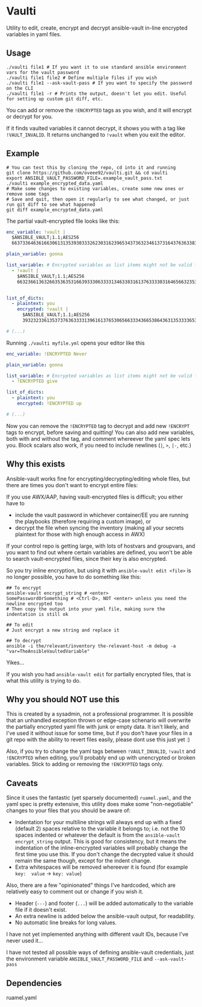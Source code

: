 # Vaulti

Utility to edit, create, encrypt and decrypt ansible-vault in-line encrypted variables in yaml files.

## Usage

```shell
./vaulti file1 # If you want it to use standard ansible environment vars for the vault password
./vaulti file1 file2 # Define multiple files if you wish
./vaulti file1 --ask-vault-pass # If you want to specify the password on the CLI
./vaulti file1 -r # Prints the output, doesn't let you edit. Useful for setting up custom git diff, etc.
```

You can add or remove the `!ENCRYPTED` tags as you wish, and it will encrypt or decrypt for you.

If it finds vaulted variables it cannot decrypt, it shows you with a tag like `!VAULT_INVALID`. It returns unchanged to `!vault` when you exit the editor.

## Example

```shell
# You can test this by cloning the repo, cd into it and running
git clone https://github.com/oveee92/vaulti.git && cd vaulti
export ANSIBLE_VAULT_PASSWORD_FILE=.example_vault_pass.txt
./vaulti example_encrypted_data.yaml
# Make some changes to existing variables, create some new ones or remove some tags
# Save and quit, then open it regularly to see what changed, or just run git diff to see what happened
git diff example_encrypted_data.yaml
```

The partial vault-encrypted file looks like this:

```yaml
enc_variable: !vault |
  $ANSIBLE_VAULT;1.1;AES256
  66373364636166306131353930333262303162396534373632346137316437636338333431616...

plain_variable: gonna

list_variable: # Encrypted variables as list items might not be valid for ansible though
  - !vault |
    $ANSIBLE_VAULT;1.1;AES256
    66323661363266353635316639333063333134633831613763333031646566323531393238353...


list_of_dicts:
  - plaintext: you
    encrypted: !vault |
      $ANSIBLE_VAULT;1.1;AES256
      39323233613537376363333139616137653065663334366538643631353333653833666163663...

# (...)
```

Running `./vaulti myfile.yml` opens your editor like this

```yaml
enc_variable: !ENCRYPTED Never

plain_variable: gonna

list_variable: # Encrypted variables as list items might not be valid for ansible though
  - !ENCRYPTED give

list_of_dicts:
  - plaintext: you
    encrypted: !ENCRYPTED up

# (...)
```

Now you can remove the `!ENCRYPTED` tag to decrypt and add new `!ENCRYPT` tags to encrypt, before saving and quitting!
You can also add new variables, both with and without the tag, and comment whereever the yaml spec lets you.
Block scalars also work, if you need to include newlines (`|`, `>`, `|-`, etc.)

## Why this exists

Ansible-vault works fine for encrypting/decrypting/editing whole files, but there are times you don't want to encrypt entire files:

If you use AWX/AAP, having vault-encrypted files is difficult; you either have to
- include the vault password in whichever container/EE you are running the playbooks (therefore requiring a custom image), or
- decrypt the file when syncing the inventory (making all your secrets plaintext for those with high enough access in AWX)

If your control repo is getting large, with lots of hostvars and groupvars, and you want to find out where certain variables are defined,
you won't be able to search vault-encrypted files, since their key is also encrypted.

So you try inline encryption, but using it with `ansible-vault edit <file>` is no longer possible, you have to do something like this:

```shell
## To encrypt
ansible-vault encrypt_string # <enter>
SomePasswordOrSomething # <Ctrl-D>, NOT <enter> unless you need the newline encrypted too
# Then copy the output into your yaml file, making sure the indentation is still ok

## To edit
# Just encrypt a new string and replace it

## To decrypt
ansible -i the/relevant/inventory the-relevant-host -m debug -a "var=TheAnsibleVaultedVariable"
```

Yikes...

If you wish you had `ansible-vault edit` for partially encrypted files, that is what this utility is trying to do.

## Why you should NOT use this

This is created by a sysadmin, not a professional programmer. It is possible that an unhandled exception thrown or edge-case
schenario will overwrite the partially encrypted yaml file with junk or empty data. It isn't likely, and I've used it without
issue for some time, but if you don't have your files in a git repo with the ability to revert files easily,
please dont use this just yet :)

Also, if you try to change the yaml tags between `!VAULT_INVALID`, `!vault` and `!ENCRYPTED` when editing, you'll probably end up with unencrypted
or broken variables. Stick to adding or removing the `!ENCRYPTED` tags only.

## Caveats

Since it uses the fantastic (yet sparsely documented) `ruamel.yaml`, and the yaml spec is pretty extensive, this utility does
make some "non-negotiable" changes to your files that you should be aware of:

- Indentation for your multiline strings will always end up with a fixed (default 2) spaces relative to the variable it belongs to;
  i.e. not the 10 spaces indented or whatever the default is from the `ansible-vault encrypt_string` output. This is good for consistency, but it means the indentation
  of the inline-encrypted variables will probably change the first time you use this. If you don't change the decrypted value it should remain the same though, except for the indent change.
- Extra whitespaces will be removed whereever it is found (for example `key:  value` -> `key: value`)

Also, there are a few "opinionated" things I've hardcoded, which are relatively easy to comment out or change if you wish it.

- Header (`---`) and footer (`...`) will be added automatically to the variable file if it doesn't exist.
- An extra newline is added below the ansible-vault output, for readability.
- No automatic line breaks for long values.

I have not yet implemented anything with different vault IDs, because I've never used it...

I have not tested all possible ways of defining ansible-vault credentials, just the environment variable `ANSIBLE_VAULT_PASSWORD_FILE` and `--ask-vault-pass`

## Dependencies

ruamel.yaml 
